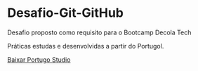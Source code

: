 # Desafio-Git-GitHub
Desafio proposto como requisito para o Bootcamp Decola Tech

Práticas estudas e desenvolvidas a partir do Portugol.

[Baixar Portugo Studio](https://github.com/UNIVALI-LITE/Portugol-Studio/releases/)
